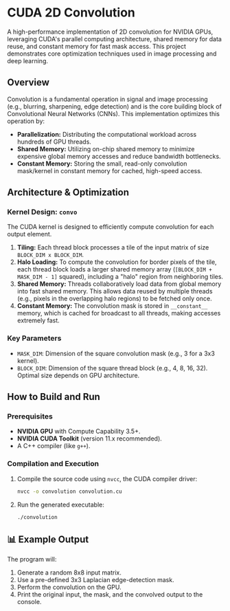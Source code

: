 # CUDA 2D Convolution

A high-performance implementation of 2D convolution for NVIDIA GPUs, leveraging CUDA's parallel computing architecture, shared memory for data reuse, and constant memory for fast mask access. This project demonstrates core optimization techniques used in image processing and deep learning.

##  Overview

Convolution is a fundamental operation in signal and image processing (e.g., blurring, sharpening, edge detection) and is the core building block of Convolutional Neural Networks (CNNs). This implementation optimizes this operation by:
*   **Parallelization:** Distributing the computational workload across hundreds of GPU threads.
*   **Shared Memory:** Utilizing on-chip shared memory to minimize expensive global memory accesses and reduce bandwidth bottlenecks.
*   **Constant Memory:** Storing the small, read-only convolution mask/kernel in constant memory for cached, high-speed access.

##  Architecture & Optimization

### Kernel Design: `convo`
The CUDA kernel is designed to efficiently compute convolution for each output element.

1.  **Tiling:** Each thread block processes a tile of the input matrix of size `BLOCK_DIM x BLOCK_DIM`.
2.  **Halo Loading:** To compute the convolution for border pixels of the tile, each thread block loads a larger shared memory array (`[BLOCK_DIM + MASK_DIM - 1]` squared), including a "halo" region from neighboring tiles.
3.  **Shared Memory:** Threads collaboratively load data from global memory into fast shared memory. This allows data reused by multiple threads (e.g., pixels in the overlapping halo regions) to be fetched only once.
4.  **Constant Memory:** The convolution mask is stored in `__constant__` memory, which is cached for broadcast to all threads, making accesses extremely fast.

### Key Parameters
*   `MASK_DIM`: Dimension of the square convolution mask (e.g., 3 for a 3x3 kernel).
*   `BLOCK_DIM`: Dimension of the square thread block (e.g., 4, 8, 16, 32). Optimal size depends on GPU architecture.

##  How to Build and Run

### Prerequisites
*   **NVIDIA GPU** with Compute Capability 3.5+.
*   **NVIDIA CUDA Toolkit** (version 11.x recommended).
*   A C++ compiler (like `g++`).

### Compilation and Execution
1.  Compile the source code using `nvcc`, the CUDA compiler driver:
    ```bash
    nvcc -o convolution convolution.cu
    ```
2.  Run the generated executable:
    ```bash
    ./convolution
    ```

## 📊 Example Output

The program will:
1.  Generate a random 8x8 input matrix.
2.  Use a pre-defined 3x3 Laplacian edge-detection mask.
3.  Perform the convolution on the GPU.
4.  Print the original input, the mask, and the convolved output to the console.
